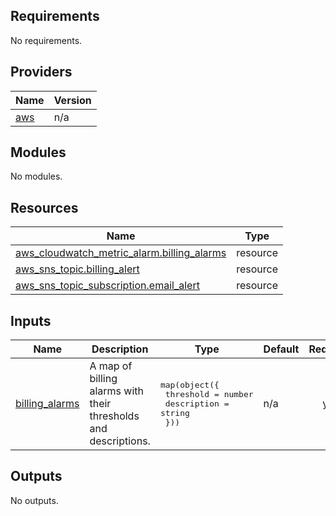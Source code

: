<!-- BEGIN_TF_DOCS -->
## Requirements

No requirements.

## Providers

| Name | Version |
|------|---------|
| <a name="provider_aws"></a> [aws](#provider\_aws) | n/a |

## Modules

No modules.

## Resources

| Name | Type |
|------|------|
| [aws_cloudwatch_metric_alarm.billing_alarms](https://registry.terraform.io/providers/hashicorp/aws/latest/docs/resources/cloudwatch_metric_alarm) | resource |
| [aws_sns_topic.billing_alert](https://registry.terraform.io/providers/hashicorp/aws/latest/docs/resources/sns_topic) | resource |
| [aws_sns_topic_subscription.email_alert](https://registry.terraform.io/providers/hashicorp/aws/latest/docs/resources/sns_topic_subscription) | resource |

## Inputs

| Name | Description | Type | Default | Required |
|------|-------------|------|---------|:--------:|
| <a name="input_billing_alarms"></a> [billing\_alarms](#input\_billing\_alarms) | A map of billing alarms with their thresholds and descriptions. | <pre>map(object({<br>    threshold   = number<br>    description = string<br>  }))</pre> | n/a | yes |

## Outputs

No outputs.
<!-- END_TF_DOCS -->